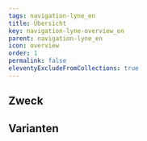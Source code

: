```yaml
---
tags: navigation-lyne_en
title: Übersicht
key: navigation-lyne-overview_en
parent: navigation-lyne_en
icon: overview
order: 1
permalink: false
eleventyExcludeFromCollections: true
---
```


## Zweck

## Varianten

